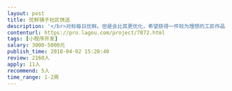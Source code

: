 ```yaml
---                
layout: post       
title: 优鲜铺子社区快送           
description: '</br>对标每日优鲜。但是会比其更优化，希望获得一件较为理想的工匠作品。</br>1.项目简介</br>做新零售的终端，通过小程序下单，然后上门送货，和盒马鲜生以及每日优鲜等类似。我们目前的团队仅有三个人，费用方面相对拮据，但是若能获得工匠级作品，除了报酬外，承诺给予股权（嘻嘻）。</br>2功能需要</br>本款产品应该实现浏览，下单，购物车，结算，预定，订单查看，个人信息管理等内容。</br></br>目前，关于产品的手写草稿已经具备，需要有一个超能力者将其做出来。</br>跪求。。。。。。。超能力者。</br>'     
contenturl: https://pro.lagou.com/project/7072.html      
tags: [小程序开发]            
salary: 3000-5000元          
publish_time: 2018-04-02 15:20:40         
review: 2160人                   
apply: 11人                   
recommend: 5人                   
time_range: 1-2周              
---                 
```

